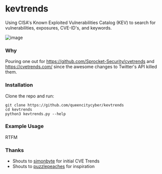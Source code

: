 # kevtrends
Using CISA's Known Exploited Vulnerabilities Catalog (KEV) to search for vulnerabilities, exposures, CVE-ID's, and keywords. 

![image](https://github.com/queencitycyber/kevtrends/assets/13237617/bca2d46a-4f7a-4ed3-94f2-d849e80df5f1)



### Why
Pouring one out for <https://github.com/Sprocket-Security/cvetrends> and <https://cvetrends.com/> since the awesome changes to Twitter's API killed them.

### Installation
Clone the repo and run:

```
git clone https://github.com/queencitycyber/kevtrends
cd kevtrends
python3 kevtrends.py --help
```

### Example Usage
RTFM

### Thanks
- Shouts to [simonbyte](https://twitter.com/simonbyte) for initial CVE Trends
- Shouts to [puzzlepeaches](https://github.com/Sprocket-Security/cvetrends) for inspiration
